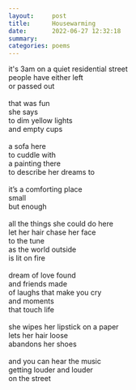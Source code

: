```yaml
---
layout:     post
title:      Housewarming
date:       2022-06-27 12:32:18
summary:    
categories: poems
---
```


it's 3am on a quiet residential street\
people have either left\
or passed out\
\
that was fun\
she says\
to dim yellow lights\
and empty cups\
\
a sofa here\
to cuddle with\
a painting there\
to describe her dreams to\
\
it’s a comforting place\
small\
but enough\
\
all the things she could do here\
let her hair chase her face\
to the tune\
as the world outside\
is lit on fire\
\
dream of love found\
and friends made\
of laughs that make you cry\
and moments\
that touch life\
\
she wipes her lipstick on a paper\
lets her hair loose\
abandons her shoes\
\
and you can hear the music\
getting louder and louder\
on the street

